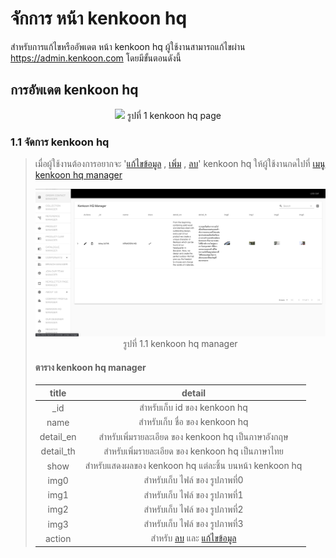 # จักการ หน้า kenkoon hq

สำหรับการแก้ไขหรืออัพเดต หน้า kenkoon hq ผู้ใช้งานสามารถแก้ไขผ่าน https://admin.kenkoon.com โดยมีขั้นตอนดังนี้

## การอัพเดต kenkoon hq

<p align="center" >
<img src=imgs/kenkoon_hq_page.png >
รูปที่ 1 kenkoon hq page
</p>

### 1.1 จัดการ kenkoon hq

> เมื่อผู้ใช้งานต้องการอยากจะ '<a href=/docs/recommend/recommend.md#46-เมื่อผู้ใช้งานกดปุ่ม  >แก้ไขข้อมูล</a> , <a href=/docs/recommend/recommend.md#44-ปุ่ม-เพิ่ม  >เพิ่ม</a> , <a href=/docs/recommend/recommend.md#47-เมื่อกดปุ่ม >ลบ</a>'  kenkoon hq ให้ผู้ใช้งานกดไปที่  <a href=/docs/recommend/recommend.md#322-เมนู-kenkoon-hq-manager > เมนู kenkoon hq manager</a></p>
> <p align="center" >
> <img src=imgs/kenkoon_hq_manager_page.png >
> รูปที่ 1.1 kenkoon hq manager
> </p>
>
> #### ตาราง kenkoon hq manager
> | title | detail | 
> | :-----: | :------: |
> | _id    | สำหรับเก็บ id ของ kenkoon hq | 
> | name | สำหรับเก็บ ชื่อ ของ kenkoon hq | 
> | detail_en | สำหรับเพิ่มรายละเอียด ของ kenkoon hq เป็นภาษาอังกฤษ | 
> | detail_th | สำหรับเพิ่มรายละเอียด ของ kenkoon hq เป็นภาษาไทย | 
> | show | สำหรับแสดงผลของ kenkoon hq แต่ละชิ้น บนหน้า kenkoon hq  | 
> | img0 | สำหรับเก็บ ไฟล์ ของ รูปภาพที่0 | 
> | img1 | สำหรับเก็บ ไฟล์ ของ รูปภาพที่1 | 
> | img2 | สำหรับเก็บ ไฟล์ ของ รูปภาพที่2 | 
> | img3 | สำหรับเก็บ ไฟล์ ของ รูปภาพที่3 | 
> | action | สำหรับ <a href=/docs/recommend/recommend.md#47-เมื่อกดปุ่ม >ลบ</a> และ <a href=/docs/recommend/recommend.md#46-เมื่อผู้ใช้งานกดปุ่ม  >แก้ไขข้อมูล</a> | 

<br/>
<br/>
<br/>

